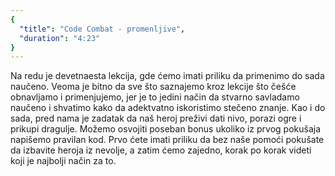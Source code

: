 ```yaml
---
{
  "title": "Code Combat - promenljive",
  "duration": "4:23"
}
---
```


Na redu je devetnaesta lekcija, gde ćemo imati priliku da primenimo do sada naučeno. Veoma je bitno da sve što saznajemo kroz lekcije što češće obnavljamo i primenjujemo, jer je to jedini način da stvarno savladamo naučeno i shvatimo kako da adektvatno iskoristimo stečeno znanje.  Kao i do sada, pred nama je zadatak da naš heroj preživi dati nivo, porazi ogre i prikupi dragulje. Možemo osvojiti poseban bonus ukoliko iz prvog pokušaja napišemo pravilan kod. Prvo ćete imati priliku da bez naše pomoći pokušate da izbavite heroja iz nevolje, a zatim ćemo zajedno, korak po korak videti koji je najbolji način za to.
